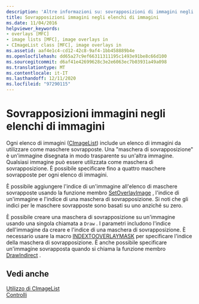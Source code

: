 ```yaml
---
description: 'Altre informazioni su: sovrapposizioni di immagini negli elenchi di immagini'
title: Sovrapposizioni immagini negli elenchi di immagini
ms.date: 11/04/2016
helpviewer_keywords:
- overlays [MFC]
- image lists [MFC], image overlays in
- CImageList class [MFC], image overlays in
ms.assetid: aaf4e1c4-cd12-42c8-9af4-1bb458889b4e
ms.openlocfilehash: dd65a27c9ef66311311195c1493e91be8c66d100
ms.sourcegitcommit: d6af41e42699628c3e2e6063ec7b03931a49a098
ms.translationtype: MT
ms.contentlocale: it-IT
ms.lasthandoff: 12/11/2020
ms.locfileid: "97290115"
---
```

# <a name="image-overlays-in-image-lists"></a>Sovrapposizioni immagini negli elenchi di immagini

Ogni elenco di immagini ([CImageList](reference/cimagelist-class.md)) include un elenco di immagini da utilizzare come maschere sovrapposte. Una "maschera di sovrapposizione" è un'immagine disegnata in modo trasparente su un'altra immagine. Qualsiasi immagine può essere utilizzata come maschera di sovrapposizione. È possibile specificare fino a quattro maschere sovrapposte per ogni elenco di immagini.

È possibile aggiungere l'indice di un'immagine all'elenco di maschere sovrapposte usando la funzione membro [SetOverlayImage](reference/cimagelist-class.md#setoverlayimage) , l'indice di un'immagine e l'indice di una maschera di sovrapposizione. Si noti che gli indici per le maschere sovrapposte sono basati su uno anziché su zero.

È possibile creare una maschera di sovrapposizione su un'immagine usando una singola chiamata a `Draw` . I parametri includono l'indice dell'immagine da creare e l'indice di una maschera di sovrapposizione. È necessario usare la macro [INDEXTOOVERLAYMASK](/windows/win32/api/commctrl/nf-commctrl-indextooverlaymask) per specificare l'indice della maschera di sovrapposizione. È anche possibile specificare un'immagine sovrapposta quando si chiama la funzione membro [DrawIndirect](reference/cimagelist-class.md#drawindirect) .

## <a name="see-also"></a>Vedi anche

[Utilizzo di CImageList](using-cimagelist.md)<br/>
[Controlli](controls-mfc.md)
